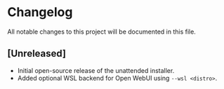 # Changelog

All notable changes to this project will be documented in this file.

## [Unreleased]
- Initial open-source release of the unattended installer.
- Added optional WSL backend for Open WebUI using `--wsl <distro>`.
